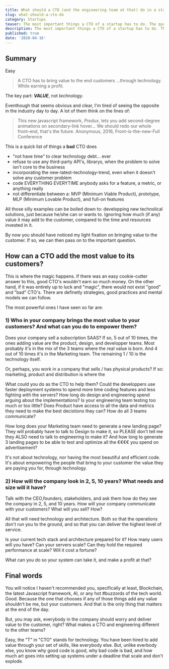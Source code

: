 ```yaml
---
title: What should a CTO (and the engineering team at that) do in a startup?
slug: what-should-a-cto-do
category: Startups
teaser: The most important things a CTO of a startup has to do. The questions they should be asking. And what is the one thing that can never be forgotten, adding value to the customer.
description: The most important things a CTO of a startup has to do. The questions they should be asking. And what is the one thing that can never be forgotten, adding value to the customer.
published: true
date: '2020-04-16'
---
```


## Summary

Easy

> A CTO has to bring value to the end customers ...through technology. While earning a profit.

The key part: **_VALUE_**, not _technology_.

Eventhough that seems obvious and clear, I'm tired of seeing the opposite in the industry day to day. A lot of them think on the lines of:

> This new javascript framework, _Predux_, lets you add second-degree animations on secondary-link hover... We should redo our whole front-end, that's the future.
> Anonymous, 2016, Front-is-the-new-Full Conference

This is a quick list of things a **bad** CTO does

- "not have time" to clear technology debt... ever
- refuse to use any third-party API's, librarys, when the problem to solve isn't core to the business
- incorporating the new-latest-technology-trend, even when it doesn't solve any customer problem
- code EVERYTHING EVERYTIME anybody asks for a feature, a metric, or anything really
- not differentiate between a: MVP (Minimum Viable Product), prototype, MLP (Minimum Lovable Product), and full-on features

All those silly examples can be boiled down to: developping new technolical solutions, just because he/she can or wants to. Ignoring how much (if any) value it may add to the customer, compared to the time and resources invested in it.

By now you should have noticed my light fixation on bringing value to the customer. If so, we can then pass on to the important question.

## How can a CTO add the most value to its customers?

This is where the magic happens. If there was an easy cookie-cutter answer to this, good CTO's wouldn't earn so much money. On the other hand, if it was entirely up to luck and "magic", there would not exist "good" and "bad" CTO's. There are definetly strategies, good practices and mental models we can follow.

The most powerful ones I have seen so far are:

### 1) Who in your company brings the most value to your customers? And what can you do to empower them?

Does your company sell a subscription SAAS? If so, 5 out of 10 times, the ones adding value are the product, design, and developper teams. Most probably it's in the mix of the 3 teams where the real value is born. And 4 out of 10 times it's in the Marketing team. The remaining 1 / 10 is the technology itself.

Or, perhaps, you work in a company that sells / has physical products? If so: marketing, product and distribution is where the

What could you do as the CTO to help them? Could the developpers use faster deployment systems to spend more time coding features and less fighting with the servers? How long do design and engineering spend arguing about the implementations? Is your engineering team testing too much or too little? Does Product have access to all the data and metrics they need to make the best decistions they can? How do all 3 teams communicate?

How long does your Marketing team need to generate a new landing page? They will probably have to talk to Design to make it, so PLEASE don't tell me they ALSO need to talk to engineering to make it? And how long to generate 3 landing pages to be able to test and optimize all the €€€€ you spend on advertisement?

It's not about technology, nor having the most beautiful and efficient code. It's about empowering the people that bring to your customer the value they are paying you for, through technology.

### 2) How will the company look in 2, 5, 10 years? What needs and size will it have?

Talk with the CEO,founders, stakeholders, and ask them how do they see the company in 2, 5, and 10 years. How will your company communicate with your customers? What will you sell? How?

All that will need technology and architecture. Both so that the operations don't run you to the ground, and so that you can deliver the highest level of service.

Is your current tech stack and architecture prepared for it? How many users will you have? Can your servers scale? Can they hold the required performance at scale? Will it cost a fortune?

What can you do so your system can take it, and make a profit at that?

## Final words

You will notice I haven't recommended you, specifically at least, Blockchain, the latest Javascript framework, AI, or any hot #buzzords of the tech world. Good. Because the one that chooses if any of those things add any value shouldn't be me, but your customers. And that is the only thing that matters at the end of the day.

But, you may ask, everybody in the company should worry and deliver value to the customer, right? What makes a CTO and engineering different to the other teams?

Easy, the "T" in "CTO" stands for technology. You have been hired to add value through your set of skills, like everybody else. But, unlike everbody else, you know why good code is good, why bad code is bad, and how much art goes into setting up systems under a deadline that scale and don't explode.
